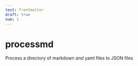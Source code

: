```yaml
---
test: frontmatter
draft: true
num: 1
---
```


# processmd

Process a directory of markdown *and* yaml files to JSON files
